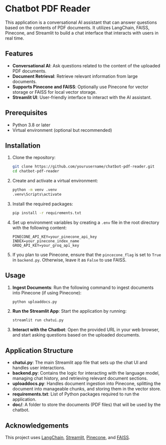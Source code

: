 # Chatbot PDF Reader

This application is a conversational AI assistant that can answer questions based on the contents of PDF documents. It utilizes LangChain, FAISS, Pinecone, and Streamlit to build a chat interface that interacts with users in real time.

## Features

- **Conversational AI**: Ask questions related to the content of the uploaded PDF documents.
- **Document Retrieval**: Retrieve relevant information from large documents.
- **Supports Pinecone and FAISS**: Optionally use Pinecone for vector storage or FAISS for local vector storage.
- **Streamlit UI**: User-friendly interface to interact with the AI assistant.

## Prerequisites

- Python 3.8 or later
- Virtual environment (optional but recommended)

## Installation

1. Clone the repository:
    ```bash
    git clone https://github.com/yourusername/chatbot-pdf-reader.git
    cd chatbot-pdf-reader
    ```

2. Create and activate a virtual environment:
    ```bash
    python -m venv .venv
    .venv\Scripts\activate  
    ```

3. Install the required packages:
    ```bash
    pip install -r requirements.txt
    ```

4. Set up environment variables by creating a `.env` file in the root directory with the following content:
    ```env
    PINECONE_API_KEY=your_pinecone_api_key
    INDEX=your_pinecone_index_name
    GROQ_API_KEY=your_groq_api_key
    ```

5. If you plan to use Pinecone, ensure that the `pincecone_flag` is set to `True` in `backend.py`. Otherwise, leave it as `False` to use FAISS.

## Usage

1. **Ingest Documents**: Run the following command to ingest documents into Pinecone (if using Pinecone):
    ```bash
    python uploaddocs.py
    ```

2. **Run the Streamlit App**: Start the application by running:
    ```bash
    streamlit run chatui.py
    ```

3. **Interact with the Chatbot**: Open the provided URL in your web browser, and start asking questions based on the uploaded documents.

## Application Structure

- **chatui.py**: The main Streamlit app file that sets up the chat UI and handles user interactions.
- **backend.py**: Contains the logic for interacting with the language model, managing chat history, and retrieving relevant document sections.
- **uploaddocs.py**: Handles document ingestion into Pinecone, splitting the document into manageable chunks, and storing them in the vector store.
- **requirements.txt**: List of Python packages required to run the application.
- **doc/**: A folder to store the documents (PDF files) that will be used by the chatbot.


## Acknowledgements

This project uses [LangChain](https://github.com/hwchase17/langchain), [Streamlit](https://streamlit.io/), [Pinecone](https://www.pinecone.io/), and [FAISS](https://github.com/facebookresearch/faiss).
